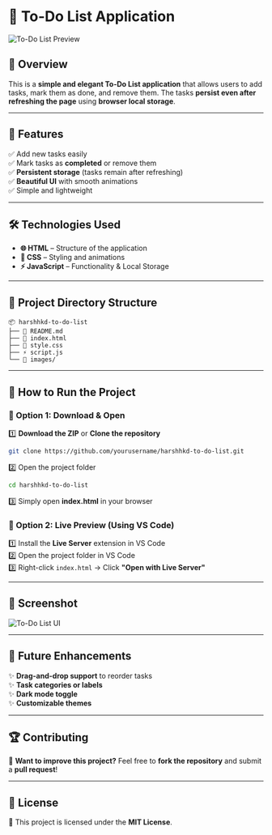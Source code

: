 # 📝 To-Do List Application

![To-Do List Preview](images/todo-preview.png)

## 🌟 Overview  
This is a **simple and elegant To-Do List application** that allows users to add tasks, mark them as done, and remove them. The tasks **persist even after refreshing the page** using **browser local storage**.

---

## 🎯 Features  
✅ Add new tasks easily  
✅ Mark tasks as **completed** or remove them  
✅ **Persistent storage** (tasks remain after refreshing)  
✅ **Beautiful UI** with smooth animations  
✅ Simple and lightweight  

---

## 🛠️ Technologies Used  
- **🌐 HTML** – Structure of the application  
- **🎨 CSS** – Styling and animations  
- **⚡ JavaScript** – Functionality & Local Storage  

---

## 📂 Project Directory Structure  
```plaintext
📦 harshhkd-to-do-list
├── 📜 README.md
├── 📄 index.html
├── 🎨 style.css
├── ⚡ script.js
└── 📂 images/
```

---

## 🚀 How to Run the Project  
### 📌 Option 1: Download & Open  
1️⃣ **Download the ZIP** or **Clone the repository**  
   ```bash
   git clone https://github.com/yourusername/harshhkd-to-do-list.git
   ```
2️⃣ Open the project folder  
   ```bash
   cd harshhkd-to-do-list
   ```
3️⃣ Simply open **index.html** in your browser  

### 📌 Option 2: Live Preview (Using VS Code)  
1️⃣ Install the **Live Server** extension in VS Code  
2️⃣ Open the project folder in VS Code  
3️⃣ Right-click `index.html` → Click **"Open with Live Server"**  

---

## 📸 Screenshot  
![To-Do List UI](images/todo-preview.png)

---

## 🚀 Future Enhancements  
✨ **Drag-and-drop support** to reorder tasks  
✨ **Task categories or labels**  
✨ **Dark mode toggle**  
✨ **Customizable themes**  

---

## 🏆 Contributing  
🎉 **Want to improve this project?** Feel free to **fork the repository** and submit a **pull request**!  

---

## 📜 License  
📄 This project is licensed under the **MIT License**.  
